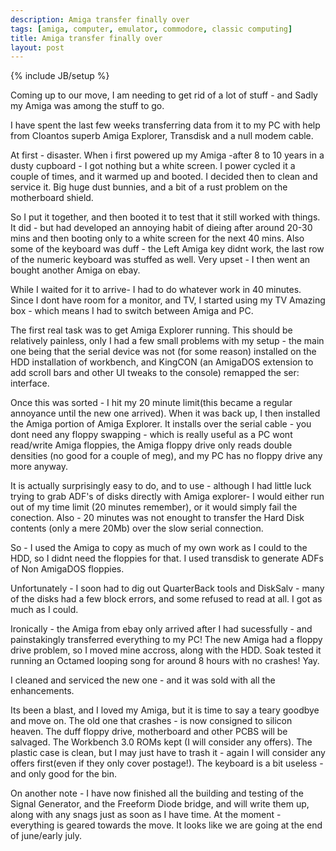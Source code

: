 ```yaml
---
description: Amiga transfer finally over
tags: [amiga, computer, emulator, commodore, classic computing]
title: Amiga transfer finally over
layout: post
---
```

{% include JB/setup %}

Coming up to our move, I am needing to get rid of a lot of stuff - and Sadly my Amiga was among the stuff to go.

I have spent the last few weeks transferring data from it to my PC with help from Cloantos superb Amiga Explorer, Transdisk and a null modem cable.

At first - disaster. When i first powered up my Amiga -after 8 to 10 years in a dusty cupboard - I got nothing but a white screen. I power cycled it a couple of times, and it warmed up and booted. I decided then to clean and service it. Big huge dust bunnies, and a bit of a rust problem on the motherboard shield.

So I put it together, and then booted it to test that it still worked with things. It did - but had developed an annoying habit of dieing after around 20-30 mins and then booting only to a white screen for the next 40 mins. Also some of the keyboard was duff - the Left Amiga key didnt work, the last row of the numeric keyboard was stuffed as well. Very upset - I then went an bought another Amiga on ebay.

While I waited for it to arrive- I had to do whatever work in 40 minutes. Since I dont have room for a monitor, and TV, I started using my TV Amazing box - which means I had to switch between Amiga and PC.

The first real task was to get Amiga Explorer running. This should be relatively painless, only I had a few small problems with my setup - the main one being that the serial device was not (for some reason) installed on the HDD installation of workbench, and KingCON (an AmigaDOS extension to add scroll bars and other UI tweaks to the console) remapped the ser: interface.

Once this was sorted - I hit my 20 minute limit(this became a regular annoyance until the new one arrived). When it was back up, I then installed the Amiga portion of Amiga Explorer. It installs over the serial cable - you dont need any floppy swapping - which is really useful as a PC wont read/write Amiga floppies, the Amiga floppy drive only reads double densities (no good for a couple of meg), and my PC has no floppy drive any more anyway.

It is actually surprisingly easy to do, and to use - although I had little luck trying to grab ADF's of disks directly with Amiga explorer- I would either run out of my time limit (20 minutes remember), or it would simply fail the conection. Also - 20 minutes was not enought to transfer the Hard Disk contents (only a mere 20Mb) over the slow serial connection.

So - I used the Amiga to copy as much of my own work as I could to the HDD, so I didnt need the floppies for that. I used transdisk to generate ADFs of Non AmigaDOS floppies.

Unfortunately - I soon had to dig out QuarterBack tools and DiskSalv - many of the disks had a few block errors, and some refused to read at all. I got as much as I could.

Ironically - the Amiga from ebay only arrived after I had sucessfully - and painstakingly transferred everything to my PC! The new Amiga had a floppy drive problem, so I moved mine accross, along with the HDD. Soak tested it running an Octamed looping song for around 8 hours with no crashes! Yay.

I cleaned and serviced the new one - and it was sold with all the enhancements.

Its been a blast, and I loved my Amiga, but it is time to say a teary goodbye and move on. The old one that crashes - is now consigned to silicon heaven. The duff floppy drive, motherboard and other PCBS will be salvaged. The Workbench 3.0 ROMs kept (I will consider any offers). The plastic case is clean, but I may just have to trash it - again I will consider any offers first(even if they only cover postage!). The keyboard is a bit useless - and only good for the bin.

On another note - I have now finished all the building and testing of the Signal Generator, and the Freeform Diode bridge, and will write them up, along with any snags just as soon as I have time. At the moment - everything is geared towards the move. It looks like we are going at the end of june/early july.

